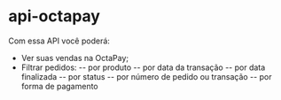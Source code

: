 # api-octapay

Com essa API você poderá:

- Ver suas vendas na OctaPay;
- Filtrar pedidos:
-- por produto
-- por data da transação
-- por data finalizada
-- por status
-- por número de pedido ou transação
-- por forma de pagamento
